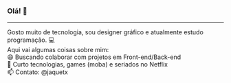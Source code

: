 ### Olá! 👋
<hr>

<!--
**jaquetx/jaquetx** is a ✨ _special_ ✨ repository because its `README.md` (this file) appears on your GitHub profile.
-->
<stronger>Gosto muito de tecnologia, sou designer gráfico e atualmente estudo programação. 💻</stronger></br>
Aqui vai algumas coisas sobre mim:</br>
😄 Buscando colaborar com projetos em Front-end/Back-end </br>
💬 Curto tecnologias, games (moba) e seriados no Netflix</br>
📫 Contato: @jaquetx</br>

